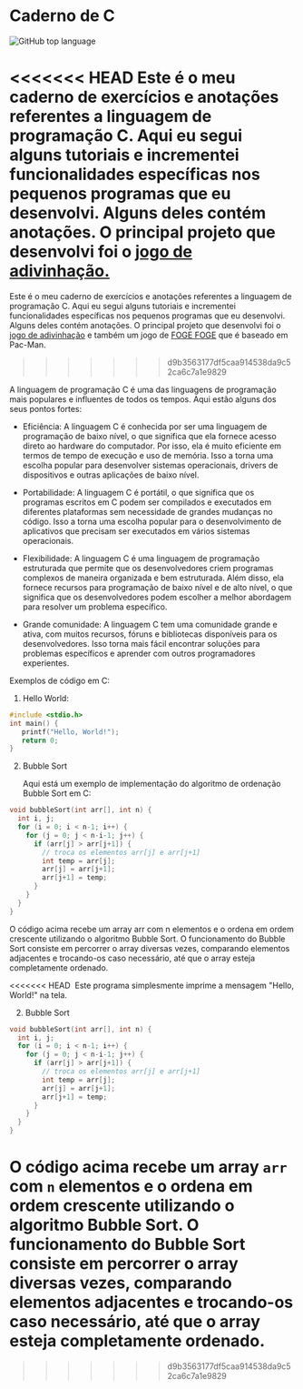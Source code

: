 # Caderno de C

<img alt="GitHub top language" src="https://img.shields.io/github/languages/top/berdfandrade/caderno_c?color=%23A8B9CC&label=.&logo=C&logoColor=FFFFFF">

<<<<<<< HEAD
Este é o meu caderno de exercícios e anotações referentes a linguagem de programação C. Aqui eu segui alguns tutoriais e incrementei funcionalidades específicas nos pequenos programas que eu desenvolvi. Alguns deles contém anotações. O principal projeto que desenvolvi foi o [jogo de adivinhação.](https://github.com/berdfandrade/jogo_de_adivinhar_c) 
=======
Este é o meu caderno de exercícios e anotações referentes a linguagem de programação C. Aqui eu segui alguns tutoriais e incrementei funcionalidades específicas nos pequenos programas que eu desenvolvi. Alguns deles contém anotações. O principal projeto que desenvolvi foi o [jogo de adivinhação](https://github.com/berdfandrade/jogo_de_adivinhar_c) e também um jogo de [FOGE FOGE](https://github.com/berdfandrade/caderno_c/tree/main/foge%20foge) que é baseado em Pac-Man. 

> > > > > > > d9b3563177df5caa914538da9c52ca6c7a1e9829

A linguagem de programação C é uma das linguagens de programação mais populares e influentes de todos os tempos. Aqui estão alguns dos seus pontos fortes:

- Eficiência: A linguagem C é conhecida por ser uma linguagem de programação de baixo nível, o que significa que ela fornece acesso direto ao hardware do computador. Por isso, ela é muito eficiente em termos de tempo de execução e uso de memória. Isso a torna uma escolha popular para desenvolver sistemas operacionais, drivers de dispositivos e outras aplicações de baixo nível.

- Portabilidade: A linguagem C é portátil, o que significa que os programas escritos em C podem ser compilados e executados em diferentes plataformas sem necessidade de grandes mudanças no código. Isso a torna uma escolha popular para o desenvolvimento de aplicativos que precisam ser executados em vários sistemas operacionais.

- Flexibilidade: A linguagem C é uma linguagem de programação estruturada que permite que os desenvolvedores criem programas complexos de maneira organizada e bem estruturada. Além disso, ela fornece recursos para programação de baixo nível e de alto nível, o que significa que os desenvolvedores podem escolher a melhor abordagem para resolver um problema específico.

- Grande comunidade: A linguagem C tem uma comunidade grande e ativa, com muitos recursos, fóruns e bibliotecas disponíveis para os desenvolvedores. Isso torna mais fácil encontrar soluções para problemas específicos e aprender com outros programadores experientes.

Exemplos de código em C:

1. Hello World:

```c
#include <stdio.h>
int main() {
   printf("Hello, World!");
   return 0;
}
```

2. Bubble Sort
   
   Aqui está um exemplo de implementação do algoritmo de ordenação Bubble Sort em C:

```c
void bubbleSort(int arr[], int n) {
  int i, j;
  for (i = 0; i < n-1; i++) {
    for (j = 0; j < n-i-1; j++) {
      if (arr[j] > arr[j+1]) {
        // troca os elementos arr[j] e arr[j+1]
        int temp = arr[j];
        arr[j] = arr[j+1];
        arr[j+1] = temp;
      }
    }
  }
}
```

O código acima recebe um array arr com n elementos e o ordena em ordem crescente utilizando o algoritmo Bubble Sort. O funcionamento do Bubble Sort consiste em percorrer o array diversas vezes, comparando elementos adjacentes e trocando-os caso necessário, até que o array esteja completamente ordenado.

<<<<<<< HEAD
 Este programa simplesmente imprime a mensagem "Hello, World!" na tela.

   2. Bubble Sort 

```c
void bubbleSort(int arr[], int n) {
  int i, j;
  for (i = 0; i < n-1; i++) {
    for (j = 0; j < n-i-1; j++) {
      if (arr[j] > arr[j+1]) {
        // troca os elementos arr[j] e arr[j+1]
        int temp = arr[j];
        arr[j] = arr[j+1];
        arr[j+1] = temp;
      }
    }
  }
}
```

O código acima recebe um array `arr` com `n` 
elementos e o ordena em ordem crescente utilizando o algoritmo Bubble 
Sort. O funcionamento do Bubble Sort consiste em percorrer o array 
diversas vezes, comparando elementos adjacentes e trocando-os caso 
necessário, até que o array esteja completamente ordenado.
=======

> > > > > > > d9b3563177df5caa914538da9c52ca6c7a1e9829


